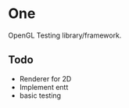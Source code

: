 # One
OpenGL Testing library/framework. 

## Todo
- Renderer for 2D
- Implement entt
- basic testing
